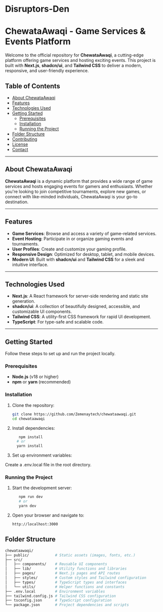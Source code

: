 # Disruptors-Den

# ChewataAwaqi - Game Services & Events Platform

Welcome to the official repository for **ChewataAwaqi**, a cutting-edge platform offering game services and hosting exciting events. This project is built with **Next.js**, **shadcn/ui**, and **Tailwind CSS** to deliver a modern, responsive, and user-friendly experience.

## Table of Contents

- [About ChewataAwaqi](#about-chewataawaqi)
- [Features](#features)
- [Technologies Used](#technologies-used)
- [Getting Started](#getting-started)
  - [Prerequisites](#prerequisites)
  - [Installation](#installation)
  - [Running the Project](#running-the-project)
- [Folder Structure](#folder-structure)
- [Contributing](#contributing)
- [License](#license)
- [Contact](#contact)

---

## About ChewataAwaqi

**ChewataAwaqi** is a dynamic platform that provides a wide range of game services and hosts engaging events for gamers and enthusiasts. Whether you're looking to join competitive tournaments, explore new games, or connect with like-minded individuals, ChewataAwaqi is your go-to destination.

---

## Features

- **Game Services**: Browse and access a variety of game-related services.
- **Event Hosting**: Participate in or organize gaming events and tournaments.
- **User Profiles**: Create and customize your gaming profile.
- **Responsive Design**: Optimized for desktop, tablet, and mobile devices.
- **Modern UI**: Built with **shadcn/ui** and **Tailwind CSS** for a sleek and intuitive interface.

---

## Technologies Used

- **Next.js**: A React framework for server-side rendering and static site generation.
- **shadcn/ui**: A collection of beautifully designed, accessible, and customizable UI components.
- **Tailwind CSS**: A utility-first CSS framework for rapid UI development.
- **TypeScript**: For type-safe and scalable code.
---

## Getting Started

Follow these steps to set up and run the project locally.

### Prerequisites

- **Node.js** (v18 or higher)
- **npm** or **yarn** (recommended)

### Installation

1. Clone the repository:
   ```bash
   git clone https://github.com/Zemenaytech/chewataawaqi.git
   cd chewataawaqi
   ```
2. Install dependencies:
    ```bash
       npm install
      # or
      yarn install
    ```
3. Set up environment variables:

Create a .env.local file in the root directory.

### Running the Project

1. Start the development server:
   ```bash
      npm run dev
      # or
      yarn dev
   ```
2. Open your browser and navigate to:
   ```bash
   http://localhost:3000
   ```
## Folder Structure
```bash
chewataawaqi/
├── public/            # Static assets (images, fonts, etc.)
├── src/
│   ├── components/    # Reusable UI components
│   ├── lib/           # Utility functions and libraries
│   ├── pages/         # Next.js pages and API routes
│   ├── styles/        # Custom styles and Tailwind configuration
│   ├── types/         # TypeScript types and interfaces
│   └── utils/         # Helper functions and constants
├── .env.local         # Environment variables
├── tailwind.config.js # Tailwind CSS configuration
├── tsconfig.json      # TypeScript configuration
└── package.json       # Project dependencies and scripts
```

